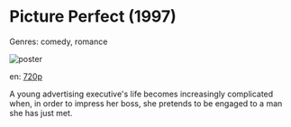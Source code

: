 # Picture Perfect (1997)

Genres: comedy, romance

![poster](http://image.tmdb.org/t/p/w500/xYnvr4o7GEaA2uyt4Q1ASUI5Obv.jpg)

en:
  [720p](magnet:?xt=urn:btih:7e83fb7e43acd4a139e46c8837d68cf9bafd073e&dn=Picture+Perfect+(1997)&tr=udp%3A%2F%2Ftracker.yify-torrents.com%2Fannounce&tr=udp%3A%2F%2Fopen.demonii.com%3A1337&tr=udp%3A%2F%2Fexodus.desync.com%3A6969&tr=udp%3A%2F%2Ftracker.istole.it%3A80&tr=udp%3A%2F%2Ftracker.publicbt.com%3A80&tr=udp%3A%2F%2Ftracker.openbittorrent.com%3A80&tr=udp%3A%2F%2Ftracker.leechers-paradise.org%3A6969&tr=udp%3A%2F%2F9.rarbg.com%3A2710&tr=udp%3A%2F%2Fp4p.arenabg.ch%3A1337&tr=udp%3A%2F%2Fp4p.arenabg.com%3A1337&tr=udp%3A%2F%2Ftracker.coppersurfer.tk%3A6969)
  


A young advertising executive's life becomes increasingly complicated when, in order to impress her boss, she pretends to be engaged to a man she has just met.